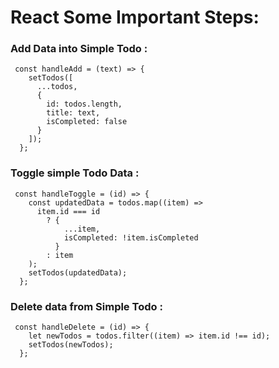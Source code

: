 # React Some Important Steps:

### Add Data into Simple Todo :

```
 const handleAdd = (text) => {
    setTodos([
      ...todos,
      {
        id: todos.length,
        title: text,
        isCompleted: false
      }
    ]);
  };

```

### Toggle simple Todo Data :

```
 const handleToggle = (id) => {
    const updatedData = todos.map((item) =>
      item.id === id
        ? {
            ...item,
            isCompleted: !item.isCompleted
          }
        : item
    );
    setTodos(updatedData);
  };

```

### Delete data from Simple Todo :

```
 const handleDelete = (id) => {
    let newTodos = todos.filter((item) => item.id !== id);
    setTodos(newTodos);
  };

```
